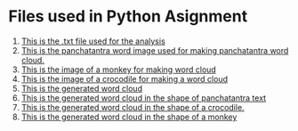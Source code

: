 # Files used in Python Asignment
<ol>
  <li><a href="Assignment 2/Python Assignment/Panchatantra.txt" target="blank">This is the .txt file used for the analysis</a></li>
  <li><a href="Assignment 2/Python Assignment/Panchatantra word image.png" target="blank">This is the panchatantra word image used for making panchatantra word cloud.</a></li>
  <li><a href="Assignment 2/Python Assignment/Monkey image for word cloud.png" target="blank">This is the image of a monkey for making word cloud</a></li>
  <li><a href="Assignment 2/Python Assignment/Crocodile image for word cloud.png" target="blank">This is the image of a crocodile for making a word cloud</a></li>
  <li><a href="Assignment 2/Python Assignment/Word cloud image.png" target="blank">This is the generated word cloud</a></li>
  <li><a href="Assignment 2/Python Assignment/Word cloud image in the shape of panchatantra text.png" target="blank">This is the generated word cloud in the shape of panchatantra text</a></li>
  <li><a href="Assignment 2/Python Assignment/Word cloud image in the shape of a crocodile.png" target="blank">This is the generated word cloud in the shape of a crocodile.</a></li>
  <li><a href="Assignment 2/Python Assignment/Word cloud image in the shape of a monkey.png" target="blank">This is the generated word cloud in the shape of a monkey</a></li>
  </ol>

